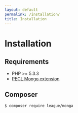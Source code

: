 ```yaml
---
layout: default
permalink: /installation/
title: Installation
---
```


# Installation

## Requirements

* PHP >= 5.3.3
* [PECL Mongo extension](http://pecl.php.net/package/mongo)

## Composer

~~~ bash
$ composer require league/monga
~~~

